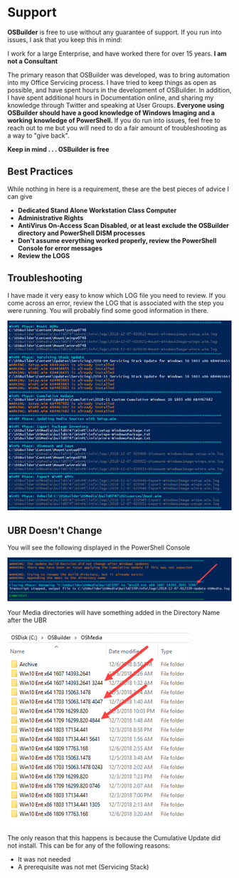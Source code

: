 # Support

**OSBuilder** is free to use without any guarantee of support. If you run into issues, I ask that you keep this in mind:

I work for a large Enterprise, and have worked there for over 15 years. **I am not a Consultant**

The primary reason that OSBuilder was developed, was to bring automation into my Office Servicing process. I have tried to keep things as open as possible, and have spent hours in the development of OSBuilder. In addition, I have spent additional hours in Documentation online, and sharing my knowledge through Twitter and speaking at User Groups. **Everyone using OSBuilder should have a good knowledge of Windows Imaging and a working knowledge of PowerShell.** If you do run into issues, feel free to reach out to me but you will need to do a fair amount of troubleshooting as a way to "give back".

**Keep in mind . . . OSBuilder is free**

## Best Practices

While nothing in here is a requirement, these are the best pieces of advice I can give

* **Dedicated Stand Alone Workstation Class Computer**
* **Administrative Rights**
* **AntiVirus On-Access Scan Disabled, or at least exclude the OSBuilder directory and PowerShell DISM processes**
* **Don't assume everything worked properly, review the PowerShell Console for error messages**
* **Review the LOGS**

## Troubleshooting

I have made it very easy to know which LOG file you need to review. If you come across an error, review the LOG that is associated with the step you were running. You will probably find some good information in there.

![](../../../.gitbook/assets/2018-12-07_3-27-06.png)

## UBR Doesn't Change

You will see the following displayed in the PowerShell Console

![](../../../.gitbook/assets/2018-12-07_3-33-49.png)

Your Media directories will have something added in the Directory Name after the UBR

![](../../../.gitbook/assets/2018-12-07_3-29-42.png)

The only reason that this happens is because the Cumulative Update did not install. This can be for any of the following reasons:

* It was not needed
* A prerequisite was not met \(Servicing Stack\)

